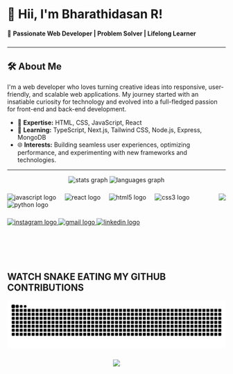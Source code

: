 # 👋 Hii, I'm Bharathidasan R!

🚀 **Passionate Web Developer | Problem Solver | Lifelong Learner**

###
---

## 🛠️ About Me
I'm a web developer who loves turning creative ideas into responsive, user-friendly, and scalable web applications. My journey started with an insatiable curiosity for technology and evolved into a full-fledged passion for front-end and back-end development.

- 🌟 **Expertise:** HTML, CSS, JavaScript, React
- 📘 **Learning:** TypeScript, Next.js, Tailwind CSS, Node.js, Express, MongoDB
- 🌐 **Interests:** Building seamless user experiences, optimizing performance, and experimenting with new frameworks and technologies.

---

<div align="center">
  <img src="https://github-readme-stats.vercel.app/api?username=Bharathi7688&hide_title=false&hide_rank=false&show_icons=true&include_all_commits=true&count_private=true&disable_animations=false&theme=dracula&locale=en&hide_border=false" height="150" alt="stats graph"  />
  <img src="https://github-readme-stats.vercel.app/api/top-langs?username=Bharathi7688&locale=en&hide_title=false&layout=compact&card_width=320&langs_count=5&theme=dracula&hide_border=false" height="150" alt="languages graph"  />
</div>

###

<img align="right" height="150" src="https://i.giphy.com/media/v1.Y2lkPTc5MGI3NjExNzhtNnB0M2RrY2F6cWdiazZma3h4OXo4aXB4aHJrZ2V6d2FzemF2OSZlcD12MV9pbnRlcm5hbF9naWZfYnlfaWQmY3Q9Zw/Y4ak9Ki2GZCbJxAnJD/giphy.gif"  />

###

<div align="left">
  <img src="https://cdn.jsdelivr.net/gh/devicons/devicon/icons/javascript/javascript-original.svg" height="30" alt="javascript logo"  />
  <img width="12" />
  <img src="https://cdn.jsdelivr.net/gh/devicons/devicon/icons/react/react-original.svg" height="30" alt="react logo"  />
  <img width="12" />
  <img src="https://cdn.jsdelivr.net/gh/devicons/devicon/icons/html5/html5-original.svg" height="30" alt="html5 logo"  />
  <img width="12" />
  <img src="https://cdn.jsdelivr.net/gh/devicons/devicon/icons/css3/css3-original.svg" height="30" alt="css3 logo"  />
  <img width="12" />
  <img src="https://cdn.jsdelivr.net/gh/devicons/devicon/icons/python/python-original.svg" height="30" alt="python logo"  />
</div>

###

<div align="left">
  <a href="https://www.instagram.com/bharathi_.r._/" target="_blank">
    <img src="https://img.shields.io/static/v1?message=Instagram&logo=instagram&label=&color=E4405F&logoColor=white&labelColor=&style=for-the-badge" height="35" alt="instagram logo"  />
  </a>
  <a href="bharathiraj7688@gmail.com" target="_blank">
    <img src="https://img.shields.io/static/v1?message=Gmail&logo=gmail&label=&color=D14836&logoColor=white&labelColor=&style=for-the-badge" height="35" alt="gmail logo"  />
  </a>
  <a href="https://www.linkedin.com/in/bharathi-dasan-r/" target="_blank">
    <img src="https://img.shields.io/static/v1?message=LinkedIn&logo=linkedin&label=&color=0077B5&logoColor=white&labelColor=&style=for-the-badge" height="35" alt="linkedin logo"  />
  </a>
</div>

###

<br clear="both">

## WATCH SNAKE EATING MY GITHUB CONTRIBUTIONS
<img src="https://github.com/Bharathi7688/Bharathi7688/blob/output/github-contribution-grid-snake-dark.svg" alt="Snake animation" />

###

<div align="center">
  <img src="https://profile-counter.glitch.me/Bharathi7688/count.svg?"  />
</div>

###


  


